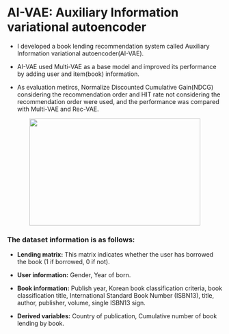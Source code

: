 # AI-VAE: Auxiliary Information variational autoencoder

- I developed a book lending recommendation system called Auxiliary Information variational autoencoder(AI-VAE).

- AI-VAE used Multi-VAE as a base model and improved its performance by adding user and item(book) information.

- As evaluation metircs, Normalize Discounted Cumulative Gain(NDCG) considering the recommendation order and HIT rate not considering the recommendation order were used, and the performance was compared with Multi-VAE and Rec-VAE.

<p align="center"><img src="https://user-images.githubusercontent.com/79679194/229520741-b9f50e02-965b-448a-96c8-04b333ce883a.png" height="250px" width="400px"></p>

### The dataset information is as follows:
- **Lending matrix:** This matrix indicates whether the user has borrowed the book (1 if borrowed, 0 if not).

- **User information:** Gender, Year of born.

- **Book information:** Publish year, Korean book classification criteria, book classification title, International Standard Book Number (ISBN13), title, author, publisher, volume, single ISBN13 sign.

- **Derived variables:** Country of publication, Cumulative number of book lending by book.


